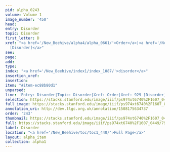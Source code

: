 ```yaml
---
pid: alpha_0243
volume: Volume 1
image_number: '450'
head: 
entry: Disorder
topic: Disorder
first_letter: D
xref: "<a href='/New_Beehive/alpha4/alpha_0661/'>Order</a>|<a href='/New_Beehive/toc/toc2_173/'>929
  [Disorder]</a>"
see: 
page: 
add: 
type: 
index: "<a href='/New_Beehive/index1/index_1087/'>disorder</a>"
insertion_xref: 
insertion: 
item: "#item-ec88b80d1"
unparsed: 
line: 'Entry: Disorder|Topic: Disorder|Xref: Order|Xref: 929 [Disorder]|Index: disorder|#item-ec88b80d1'
selection: https://stacks.stanford.edu/image/iiif/ps974xt6740%2F1607_0449/792,3538,2943,489/full/0/default.jpg
full_image: https://stacks.stanford.edu/image/iiif/ps974xt6740%2F1607_0449/full/full/0/default.jpg
annotation_uri: http://dev.llgc.org.uk/annotation/1508175634737
order: '243'
thumbnail: https://stacks.stanford.edu/image/iiif/ps974xt6740%2F1607_0449/792,3538,600,180/250,/0/default.jpg
full: https://stacks.stanford.edu/image/iiif/ps974xt6740%2F1607_0449/792,3538,2943,489/full/0/default.jpg
label: Disorder
location: "<a href='/New_Beehive/toc/toc1_440/'>Full Page</a>"
layout: alpha_item
collection: alpha1
---
```


